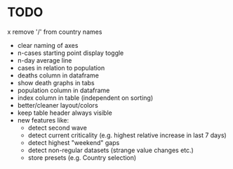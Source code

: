 # TODO

x remove '/' from country names
- clear naming of axes
- n-cases starting point display toggle
- n-day average line
- cases in relation to population
- deaths column in dataframe
- show death graphs in tabs
- population column in dataframe
- index column in table (independent on sorting)
- better/cleaner layout/colors
- keep table header always visible
- new features like:
    - detect second wave
    - detect current criticality (e.g. highest relative increase in last 7 days)
    - detect highest "weekend" gaps
    - detect non-regular datasets (strange value changes etc.)
    - store presets (e.g. Country selection)
